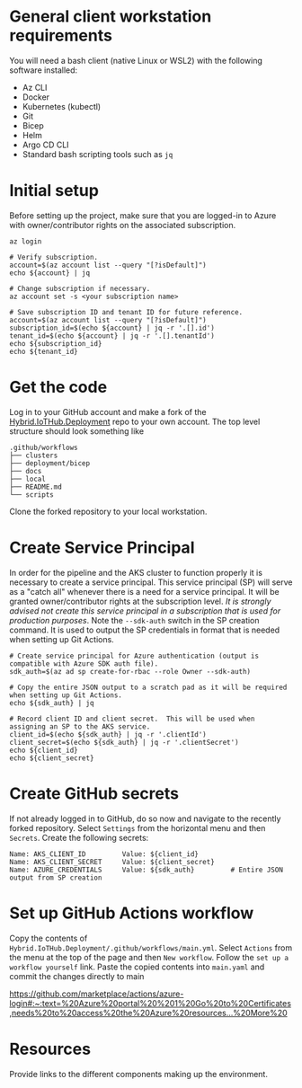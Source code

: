 # General client workstation requirements
You will need a bash client (native Linux or WSL2) with the following software installed:

- Az CLI
- Docker
- Kubernetes (kubectl)
- Git
- Bicep
- Helm
- Argo CD CLI
- Standard bash scripting tools such as `jq`

# Initial setup
Before setting up the project, make sure that you are logged-in to Azure with owner/contributor rights on the associated subscription.  
```
az login

# Verify subscription.
account=$(az account list --query "[?isDefault]")
echo ${account} | jq

# Change subscription if necessary.
az account set -s <your subscription name>

# Save subscription ID and tenant ID for future reference.
account=$(az account list --query "[?isDefault]")
subscription_id=$(echo ${account} | jq -r '.[].id')
tenant_id=$(echo ${account} | jq -r '.[].tenantId')
echo ${subscription_id}
echo ${tenant_id}
```

# Get the code
Log in to your GitHub account and make a fork of the [Hybrid.IoTHub.Deployment](https://github.com/pelleo/Hybrid.IoTHub.Deployment) repo to your own account.  The top level structure should look something like
```
.github/workflows
├── clusters
├── deployment/bicep
├── docs
├── local
├── README.md
└── scripts
```
Clone the forked repository to your local workstation.

# Create Service Principal
In order for the pipeline and the AKS cluster to function properly it is necessary to create a service principal.  This service principal (SP) will serve as a "catch all" whenever there is a need for a service principal.  It will be granted owner/contributor rights at the subscription level.  *It is strongly advised not create this service principal in a subscription that is used for production purposes*.  Note the `--sdk-auth` switch in the SP creation command.  It is used to output the SP credentials in format that is needed when setting up Git Actions.
```
# Create service principal for Azure authentication (output is compatible with Azure SDK auth file).
sdk_auth=$(az ad sp create-for-rbac --role Owner --sdk-auth)

# Copy the entire JSON output to a scratch pad as it will be required when setting up Git Actions.
echo ${sdk_auth} | jq

# Record client ID and client secret.  This will be used when assigning an SP to the AKS service.
client_id=$(echo ${sdk_auth} | jq -r '.clientId')
client_secret=$(echo ${sdk_auth} | jq -r '.clientSecret')
echo ${client_id}
echo ${client_secret}
```

# Create GitHub secrets
If not already logged in to GitHub, do so now and navigate to the recently forked repository.  Select `Settings` from the horizontal menu and then `Secrets`.  Create the following secrets:
```
Name: AKS_CLIENT_ID         Value: ${client_id}
Name: AKS_CLIENT_SECRET     Value: ${client_secret}
Name: AZURE_CREDENTIALS     Value: ${sdk_auth}         # Entire JSON output from SP creation
```

# Set up GitHub Actions workflow
Copy the contents of `Hybrid.IoTHub.Deployment/.github/workflows/main.yml`.  Select `Actions` from the menu at the top of the page and then `New workflow`.  Follow the `set up a workflow yourself` link.  Paste the copied contents into `main.yaml` and commit the changes directly to main


https://github.com/marketplace/actions/azure-login#:~:text=%20Azure%20portal%20%201%20Go%20to%20Certificates,needs%20to%20access%20the%20Azure%20resources...%20More%20


# Resources
Provide links to the different components making up the environment.
